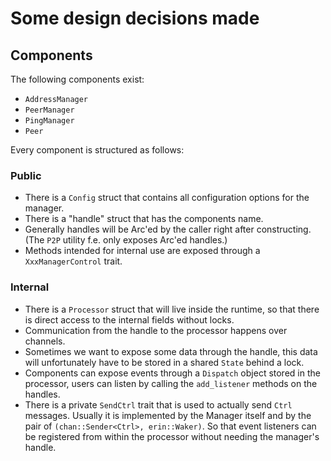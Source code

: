 


# Some design decisions made

## Components

The following components exist: 

- `AddressManager`
- `PeerManager`
- `PingManager`
- `Peer`

Every component is structured as follows:

### Public

* There is a `Config` struct that contains all configuration options for the
  manager.
* There is a "handle" struct that has the components name.
* Generally handles will be Arc'ed by the caller right after constructing.
  (The `P2P` utility f.e. only exposes Arc'ed handles.)
* Methods intended for internal use are exposed through a `XxxManagerControl`
  trait.

### Internal

* There is a `Processor` struct that will live inside the runtime, so that
  there is direct access to the internal fields without locks.
* Communication from the handle to the processor happens over channels.
* Sometimes we want to expose some data through the handle, this data
  will unfortunately have to be stored in a shared `State` behind a lock.
* Components can expose events through a `Dispatch` object stored in the
  processor, users can listen by calling the `add_listener` methods on the
  handles.
* There is a private `SendCtrl` trait that is used to actually send `Ctrl`
  messages. Usually it is implemented by the Manager itself and by the pair of
  `(chan::Sender<Ctrl>, erin::Waker)`. So that event listeners can be
  registered from within the processor without needing the manager's handle.
